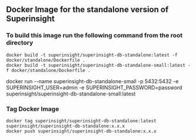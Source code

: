 ## Docker Image for the standalone version of Superinsight

### To build this image run the following command from the root directory
```
docker build -t superinsight/superinsight-db-standalone:latest -f docker/standalone/Dockerfile .
docker build -t superinsight/superinsight-db-standalone-small:latest -f docker/standalone/Dockerfile .
```
docker run --name superinsight-db-standalone-small -p 5432:5432 -e SUPERINSIGHT_USER=admin -e SUPERINSIGHT_PASSWORD=password superinsight/superinsight-db-standalone-small:latest

### Tag Docker Image
```
docker tag superinsight/superinsight-db-standalone:latest superinsight/superinsight-db-standalone:x.x.x
docker push superinsight/superinsight-db-standalone:x.x.x
```